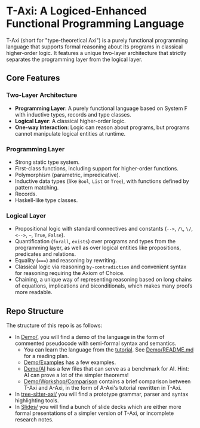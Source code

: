 # T-Axi: A Logiced-Enhanced Functional Programming Language

T-Axi (short for "type-theoretical Axi") is a purely functional programming language that supports formal reasoning about its programs in classical higher-order logic. It features a unique two-layer architecture that strictly separates the programming layer from the logical layer.

## Core Features

### Two-Layer Architecture
- **Programming Layer**: A purely functional language based on System F with inductive types, records and type classes.
- **Logical Layer**: A classical higher-order logic.
- **One-way Interaction**: Logic can reason about programs, but programs cannot manipulate logical entities at runtime.

### Programming Layer
- Strong static type system.
- First-class functions, including support for higher-order functions.
- Polymorphism (parametric, impredicative).
- Inductive data types (like `Bool`, `List` or `Tree`), with functions defined by pattern matching.
- Records.
- Haskell-like type classes.

### Logical Layer
- Propositional logic with standard connectives and constants (`-->`, `/\`, `\/`, `<-->`, `~`, `True`, `False`).
- Quantification (`forall`, `exists`) over programs and types from the programming layer, as well as over logical entities like propositions, predicates and relations.
- Equality (`===`) and reasoning by rewriting.
- Classical logic via reasoning `by-contradiction` and convenient syntax for reasoning requiring the Axiom of Choice.
- Chaining, a unique way of representing reasoning based on long chains of equations, implications and biconditionals, which makes many proofs more readable.

## Repo Structure

The structure of this repo is as follows:
- In [Demo/](Demo/), you will find a demo of the language in the form of commented pseudocode with semi-formal syntax and semantics.
  - You can learn the language from the [tutorial](Demo/Tutorial/). See [Demo/README.md](Demo/README.md) for a reading plan.
  - [Demo/Examples](Demo/Examples) has a few examples.
  - [Demo/AI](Demo/AI) has a few files that can serve as a benchmark for AI. Hint: AI can prove a lot of the simpler theorems!
  - [Demo/Workshop/Comparison](Demo/Workshop/Comparison) contains a brief comparison between T-Axi and A-Axi, in the form of A-Axi's tutorial rewritten in T-Axi.
- In [tree-sitter-axi/](tree-sitter-axi/) you will find a prototype grammar, parser and syntax highlighting tools.
- In [Slides/](Slides/) you will find a bunch of slide decks which are either more formal presentations of a simpler version of T-Axi, or incomplete research notes.